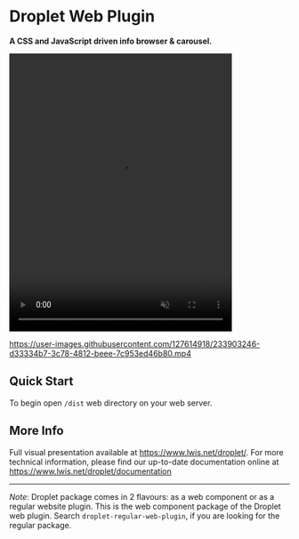 # Droplet Web Plugin

**A CSS and JavaScript driven info browser & carousel.**

<video muted loop autoplay width="400" height="500">
    <source src="https://user-images.githubusercontent.com/127614918/233903246-d33334b7-3c78-4812-beee-7c953ed46b80.mp4" type="video/mp4">
</video>

https://user-images.githubusercontent.com/127614918/233903246-d33334b7-3c78-4812-beee-7c953ed46b80.mp4

## Quick Start

To begin open `/dist` web directory on your web server.

## More Info

Full visual presentation available at https://www.lwis.net/droplet/. For more technical information, please find our up-to-date documentation online at https://www.lwis.net/droplet/documentation

---

_Note_: Droplet package comes in 2 flavours: as a web component or as a regular website plugin. This is the web component package of the Droplet web plugin. Search `droplet-regular-web-plugin`, if you are looking for the regular package.